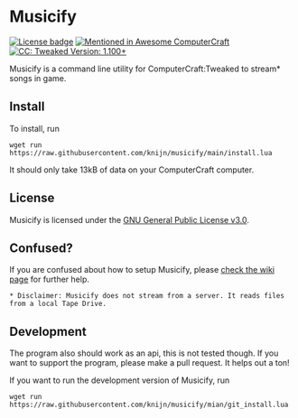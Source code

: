 # Musicify

[![License badge](https://img.shields.io/github/license/RubenHetKonijn/musicify?style=flat-square)](https://github.com/knijn/musicify/blob/main/LICENSE)
[![Mentioned in Awesome ComputerCraft](https://awesome.re/mentioned-badge-flat.svg)](https://github.com/tomodachi94/awesome-computercraft)
[![CC: Tweaked Version: 1.100+](https://img.shields.io/badge/CC:%20tweaked-1.100+-green?style=flat-square&logo=GNOME%20Terminal)](https://tweaked.cc/)

Musicify is a command line utility for ComputerCraft:Tweaked to stream\* songs in game.

## Install

To install, run

```shell
wget run https://raw.githubusercontent.com/knijn/musicify/main/install.lua
```

It should only take 13kB of data on your ComputerCraft computer.

## License

Musicify is licensed under the [GNU General Public License v3.0](LICENSE).

## Confused?

If you are confused about how to setup Musicify, please [check the wiki page](https://github.com/knijn/musicify/wiki/Setup-Musicify) for further help.

`* Disclaimer: Musicify does not stream from a server. It reads files from a local Tape Drive.`

## Development

The program also should work as an api, this is not tested though.
If you want to support the program, please make a pull request. It helps out a ton!

If you want to run the development version of Musicify, run

```shell
wget run https://raw.githubusercontent.com/knijn/musicify/mian/git_install.lua
```
